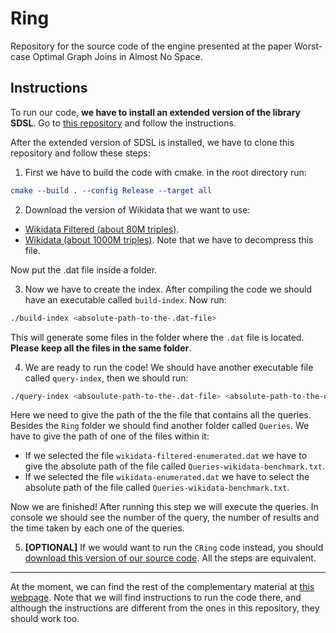# Ring

Repository for the source code of the engine presented at the paper Worst-case Optimal Graph Joins in Almost No Space.

## Instructions

To run our code, **we have to install an extended version of the library SDSL**. Go to [this repository](https://github.com/wangTheTiger/sdsl-lite) and follow the instructions.

After the extended version of SDSL is installed, we have to clone this repository and follow these steps:

1. First we have to build the code with cmake. in the root directory run:

```cmake .
cmake --build . --config Release --target all
```

2. Download the version of Wikidata that we want to use:

- [Wikidata Filtered (about 80M triples)](http://compact-leapfrog.tk/files/wikidata-filtered-enumerated.dat).
- [Wikidata (about 1000M triples)](http://compact-leapfrog.tk/files/wikidata-enumerated.dat.gz). Note that we have to decompress this file.

Now put the .dat file inside a folder.

3. Now we have to create the index. After compiling the code we should have an executable called `build-index`. Now run:

```Bash
./build-index <absolute-path-to-the-.dat-file>
```

This will generate some files in the folder where the `.dat` file is located. **Please keep all the files in the same folder**.

4. We are ready to run the code! We should have another executable file called `query-index`, then we should run:

```Bash
./query-index <absoulute-path-to-the-.dat-file> <absolute-path-to-the-query-file>
```

Here we need to give the path of the the file that contains all the queries. Besides the `Ring` folder we should find another folder called `Queries`. We have to give the path of one of the files within it:

- If we selected the file `wikidata-filtered-enumerated.dat` we have to give the absolute path of the file called `Queries-wikidata-benchmark.txt`.
- If we selected the file `wikidata-enumerated.dat` we have to select the absolute path of the file called `Queries-wikidata-benchmark.txt`.

Now we are finished! After running this step we will execute the queries. In console we should see the number of the query, the number of results and the time taken by each one of the queries.

5. **[OPTIONAL]** If we would want to run the `CRing` code instead, you should [download this version of our source code](http://compact-leapfrog.tk/files/CRing.zip). All the steps are equivalent.

---

At the moment, we can find the rest of the complementary material at [this webpage](http://compact-leapfrog.tk/). Note that we will find instructions to run the code there, and although the instructions are different from the ones in this repository, they should work too.
